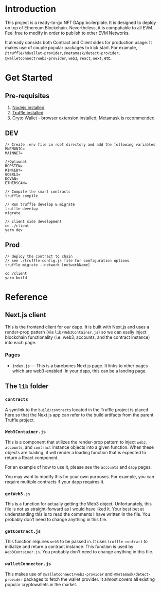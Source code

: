 # Introduction
This project is a ready-to-go NFT DApp boilerplate. It is designed to deploy on top of Ethereum Blockchain. Nevertheless, it is compatiable to all EVM. Feel free to modify in order to publish to other EVM Networks. 

It already consists both Contract and Client sides for production usage. It makes use of couple popular packages to kick start. For example, `@truffle/hdwallet-provider`, `@metamask/detect-provider`, `@walletconnect/web3-provider`, `web3`, `react`, `next`, etc.

# Get Started
## Pre-requisites
1. [Nodejs installed]('https://nodejs.org/en/download/)
2. [Truffle installed](https://www.trufflesuite.com/docs/truffle/quickstart)
3. Cryto Wallet - browser extension installed, [Metamask is recommended](https://metamask.io/)


## DEV
```
// Create .env file in root directory and add the following variables
MNEMONIC=
MAINNET=

//Optional
ROPSTEN=
RINKEBY=
GOERLI=
KOVAN=
ETHERSCAN=
```
```
// Compile the smart contracts
truffle compile
```
```
// Run truffle develop & migrate
truffle develop
migrate
```
```
// client side development
cd ./client 
yarn dev
```

## Prod
```
// deploy the contract to chain
// see ./truffle-config.js file for configuration options
truffle migrate --network [networkName]
```
```
cd /client 
yarn build
```

# Reference

## Next.js client

This is the frontend client for our dapp. It is built with Next.js and uses a render-prop pattern (via `lib/Web3Container.js`) so we can easily inject blockchain functionality (i.e. web3, accounts, and the contract instance) into each page.

### Pages

- `index.js` — This is a barebones Next.js page. It links to other pages which are web3-enabled. In your dapp, this can be a landing page.

## The `lib` folder

### `contracts`

A symlink to the `build/contracts` located in the Truffle project is placed here so that the Next.js app can refer to the build artifacts from the parent Truffle project.

### `Web3Container.js`

This is a component that utilizes the render-prop pattern to inject `web3`, `accounts`, and `contract` instance objects into a given function. When these objects are loading, it will render a loading function that is expected to return a React component.

For an example of how to use it, please see the `accounts` and `dapp` pages.

You may want to modify this for your own purposes. For example, you can require multiple contracts if your dapp requires it.

### `getWeb3.js`

This is a function for actually getting the Web3 object. Unfortunately, this file is not as straight-forward as I would have liked it. Your best bet at understanding this is to read the comments I have written in the file. You probably don't need to change anything in this file.

### `getContract.js`

This function requires `web3` to be passed in. It uses `truffle-contract` to initialize and return a contract instance. This function is used by `Web3Container.js`. You probably don't need to change anything in this file.

### `walletConnector.js`

This makes use of `@walletconnect/web3-provider` and `@metamask/detect-provider` packages to fetch the wallet provider. It almost covers all existing popular cryptowallets in the market.
